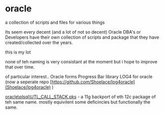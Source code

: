 # oracle
a collection of scripts and files for various things


Its seem every decent (and a lot of not so decent) Oracle DBA's or Developers have their own collection of scripts and package that they have created/collected over the years.

this is my lot

none of teh naming is very consistant at the moment but i hope to improve that over time.

of particular interest..
Oracle forms Progress Bar library
LOG4 for oracle  (now a seperate repo [https://github.com/Shoelace/log4oracle](Shoelace/log4oracle) )

[oracle\plsql\UTL_CALL_STACK.pks](UTL_CALL_STACK)  - a 11g backport of eth 12c package of teh same name. mostly equivilent some deficincies but functionally the same.